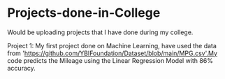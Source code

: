 # Projects-done-in-College
Would be uploading projects that I have done during my college.

Project 1:
My first project done on Machine Learning, have used the data from 'https://github.com/YBIFoundation/Dataset/blob/main/MPG.csv'.My code predicts the Mileage using the Linear Regression Model with 86% accuracy.


